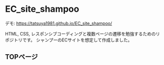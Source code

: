 # EC_site_shampoo


デモ: https://tatsuya1981.github.io/EC_site_shampoo/

HTML, CSS, レスポンシブコーディングと複数ページの遷移を勉強するためのリポジトリです。
シャンプーのECサイトを想定して作成しました。

## TOPページ
